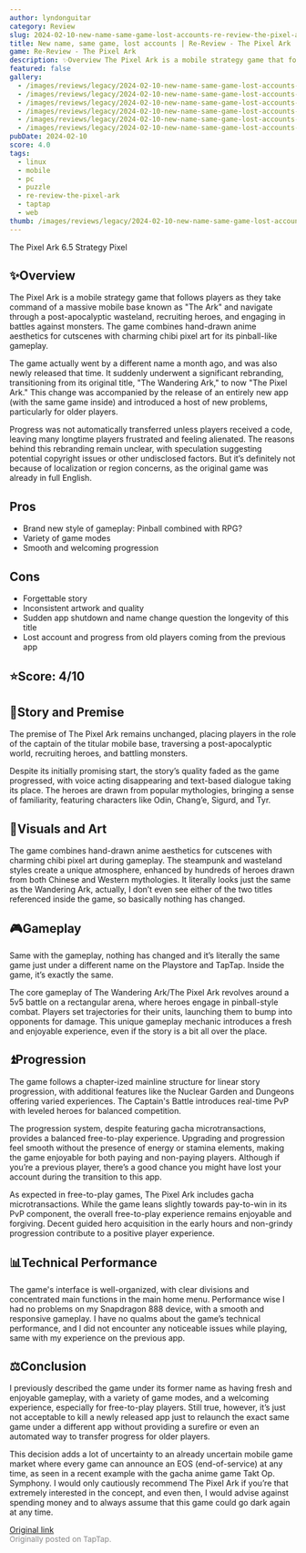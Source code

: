 ```yaml
---
author: lyndonguitar
category: Review
slug: 2024-02-10-new-name-same-game-lost-accounts-re-review-the-pixel-ark
title: New name, same game, lost accounts | Re-Review - The Pixel Ark
game: Re-Review - The Pixel Ark
description: ✨Overview The Pixel Ark is a mobile strategy game that follows players as they take command of a massive mobile base known as "The Ark" and navigate through a post-apocalyptic wasteland, recruiting heroes, and engaging in battles against monsters. The game combines hand-drawn anime aesthetics for cutscenes with charming chibi pixel art for its pinball-like gameplay.
featured: false
gallery:
  - /images/reviews/legacy/2024-02-10-new-name-same-game-lost-accounts--re-review---the-pixel-ark-0.avif
  - /images/reviews/legacy/2024-02-10-new-name-same-game-lost-accounts--re-review---the-pixel-ark-1.avif
  - /images/reviews/legacy/2024-02-10-new-name-same-game-lost-accounts--re-review---the-pixel-ark-2.avif
  - /images/reviews/legacy/2024-02-10-new-name-same-game-lost-accounts--re-review---the-pixel-ark-3.avif
  - /images/reviews/legacy/2024-02-10-new-name-same-game-lost-accounts--re-review---the-pixel-ark-4.avif
  - /images/reviews/legacy/2024-02-10-new-name-same-game-lost-accounts--re-review---the-pixel-ark-5.avif
pubDate: 2024-02-10
score: 4.0
tags:
  - linux
  - mobile
  - pc
  - puzzle
  - re-review-the-pixel-ark
  - taptap
  - web
thumb: /images/reviews/legacy/2024-02-10-new-name-same-game-lost-accounts--re-review---the-pixel-ark-0.avif
---
```


The Pixel Ark
6.5
Strategy
Pixel


## ✨Overview
The Pixel Ark is a mobile strategy game that follows players as they take command of a massive mobile base known as "The Ark" and navigate through a post-apocalyptic wasteland, recruiting heroes, and engaging in battles against monsters. The game combines hand-drawn anime aesthetics for cutscenes with charming chibi pixel art for its pinball-like gameplay.

The game actually went by a different name a month ago, and was also newly released that time. It suddenly underwent a significant rebranding, transitioning from its original title, "The Wandering Ark," to now "The Pixel Ark." This change was accompanied by the release of an entirely new app (with the same game inside) and introduced a host of new problems, particularly for older players.

Progress was not automatically transferred unless players received a code, leaving many longtime players frustrated and feeling alienated. The reasons behind this rebranding remain unclear, with speculation suggesting potential copyright issues or other undisclosed factors. But it’s definitely not because of localization or region concerns, as the original game was already in full English.




## Pros
- Brand new style of gameplay: Pinball combined with RPG?
- Variety of game modes
- Smooth and welcoming progression





## Cons
- Forgettable story
- Inconsistent artwork and quality
- Sudden app shutdown and name change question the longevity of this title
- Lost account and progress from old players coming from the previous app



## ⭐️Score: 4/10


## 📖Story and Premise
The premise of The Pixel Ark remains unchanged, placing players in the role of the captain of the titular mobile base, traversing a post-apocalyptic world, recruiting heroes, and battling monsters.

Despite its initially promising start, the story’s quality faded as the game progressed, with voice acting disappearing and text-based dialogue taking its place. The heroes are drawn from popular mythologies, bringing a sense of familiarity, featuring characters like Odin, Chang’e, Sigurd, and Tyr.


## 🎨Visuals and Art
The game combines hand-drawn anime aesthetics for cutscenes with charming chibi pixel art during gameplay. The steampunk and wasteland styles create a unique atmosphere, enhanced by hundreds of heroes drawn from both Chinese and Western mythologies. It literally looks just the same as the Wandering Ark, actually, I don’t even see either of the two titles referenced inside the game, so basically nothing has changed.


## 🎮Gameplay
Same with the gameplay, nothing has changed and it’s literally the same game just under a different name on the Playstore and TapTap. Inside the game, it’s exactly the same.

The core gameplay of The Wandering Ark/The Pixel Ark revolves around a 5v5 battle on a rectangular arena, where heroes engage in pinball-style combat. Players set trajectories for their units, launching them to bump into opponents for damage. This unique gameplay mechanic introduces a fresh and enjoyable experience, even if the story is a bit all over the place.


## ⏫Progression
The game follows a chapter-ized mainline structure for linear story progression, with additional features like the Nuclear Garden and Dungeons offering varied experiences. The Captain's Battle introduces real-time PvP with leveled heroes for balanced competition.

The progression system, despite featuring gacha microtransactions, provides a balanced free-to-play experience. Upgrading and progression feel smooth without the presence of energy or stamina elements, making the game enjoyable for both paying and non-paying players. Although if you’re a previous player, there’s a good chance you might have lost your account during the transition to this app.

As expected in free-to-play games, The Pixel Ark includes gacha microtransactions. While the game leans slightly towards pay-to-win in its PvP component, the overall free-to-play experience remains enjoyable and forgiving. Decent guided hero acquisition in the early hours and non-grindy progression contribute to a positive player experience.


## 📊Technical Performance
The game's interface is well-organized, with clear divisions and concentrated main functions in the main home menu. Performance wise I had no problems on my Snapdragon 888 device, with a smooth and responsive gameplay. I have no qualms about the game’s technical performance, and I did not encounter any noticeable issues while playing, same with my experience on the previous app.


## ⚖️Conclusion
I previously described the game under its former name as having fresh and enjoyable gameplay, with a variety of game modes, and a welcoming experience, especially for free-to-play players. Still true, however, it’s just not acceptable to kill a newly released app just to relaunch the exact same game under a different app without providing a surefire or even an automated way to transfer progress for older players.

This decision adds a lot of uncertainty to an already uncertain mobile game market where every game can announce an EOS (end-of-service) at any time, as seen in a recent example with the gacha anime game Takt Op. Symphony. I would only cautiously recommend The Pixel Ark if you’re that extremely interested in the concept, and even then, I would advise against spending money and to always assume that this game could go dark again at any time.

[Original link](https://www.taptap.io/post/6988817)<br><span style="font-size: 0.95em; color: #888;">Originally posted on TapTap.</span>